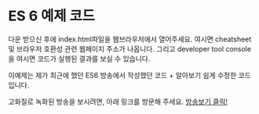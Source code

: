 ES 6 예제 코드
============

다운 받으신 후에 index.html파일을 웹브라우저에서 열어주세요. 여시면 cheatsheet 및 브라우저 호환성 관련 웹페이지 주소가 나옵니다.
그리고 developer tool console을 여시면 코드가 실행된 결과를 보실 수 있습니다.

이예제는 제가 최근에 했던 ES6 방송에서 작성했던 코드 + 알아보기 쉽게 수정한 코드입니다.

고화질로 녹화된 방송을 보시려면, 아래 링크를 방문해 주세요.
<a href="https://www.youtube.com/playlist?list=PLRIMoAKN8c6Ps2YC6eWEFVwmD_7BeEUma" target="_blank">방송보기 클릭!</a>
